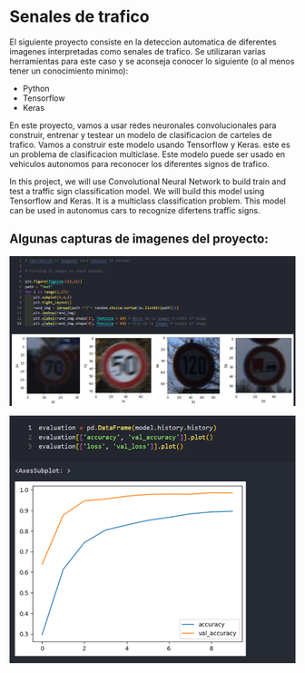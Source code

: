 # Senales de trafico

El siguiente proyecto consiste en la deteccion automatica de diferentes imagenes interpretadas como senales de trafico.
Se utilizaran varias herramientas para este caso y se aconseja conocer lo siguiente (o al menos tener un conocimiento minimo):
  
*   Python
*   Tensorflow
*   Keras

En este proyecto, vamos a usar redes neuronales convolucionales para construir, entrenar y testear un modelo de clasificacion de carteles de trafico. Vamos a construir este modelo usando Tensorflow y Keras. este es un problema de clasificacion multiclase. Este modelo puede ser usado en vehiculos autonomos para reconocer los diferentes signos de trafico.


In this project, we will use Convolutional Neural Network to build train and test a traffic sign classification model. We will build this model using Tensorflow and Keras. It is a multiclass classification problem. This model can be used in autonomus cars to recognize difertens traffic signs.

## Algunas capturas de imagenes del proyecto:

![image1](./images/image1.png)


![image2](./images/image2.png)
